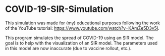 # COVID-19-SIR-Simulation
This simulation was made for (my) educational purposes following the work of the YouTube tutorial: https://www.youtube.com/watch?v=KAmZe5D3v5I.

This program simulates the spread of COVID-19 using an SIR model. The goal is to help with the visualization of an SIR model.
The parameters used in this model are now inaccurate (due to vaccine rollout, etc.).
